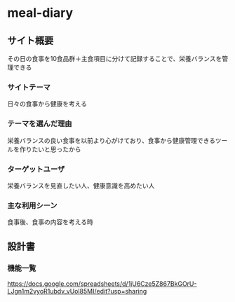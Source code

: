 # meal-diary

## サイト概要
その日の食事を10食品群＋主食項目に分けて記録することで、栄養バランスを管理できる

### サイトテーマ
日々の食事から健康を考える

### テーマを選んだ理由
栄養バランスの良い食事を以前より心がけており、食事から健康管理できるツールを作りたいと思ったから

### ターゲットユーザ
栄養バランスを見直したい人、健康意識を高めたい人

### 主な利用シーン
食事後、食事の内容を考える時

## 設計書

### 機能一覧
https://docs.google.com/spreadsheets/d/1jU6Cze5Z867BkGOrU-LJgn1m2vyoR1ubdv_vUol85MI/edit?usp=sharing

